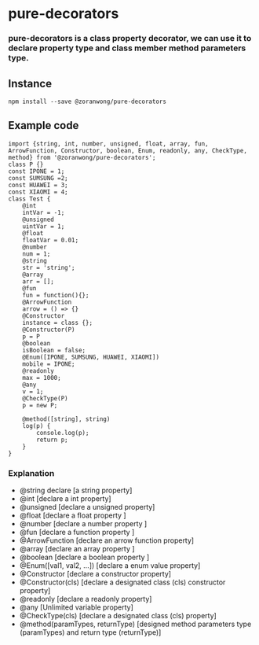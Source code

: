 # pure-decorators
### pure-decorators is a class property decorator, we can use it to declare property type and class member method parameters type.
## Instance
```$xslt
npm install --save @zoranwong/pure-decorators
```

## Example code
````
import {string, int, number, unsigned, float, array, fun, 
ArrowFunction, Constructor, boolean, Enum, readonly, any, CheckType, method} from '@zoranwong/pure-decorators';
class P {}
const IPONE = 1;
const SUMSUNG =2;
const HUAWEI = 3;
const XIAOMI = 4;
class Test {
    @int
    intVar = -1;
    @unsigned
    uintVar = 1;
    @float
    floatVar = 0.01;
    @number
    num = 1;
    @string
    str = 'string';
    @array
    arr = [];
    @fun
    fun = function(){};
    @ArrowFunction
    arrow = () => {}
    @Constructor
    instance = class {};
    @Constructor(P)
    p = P
    @boolean
    isBoolean = false;
    @Enum([IPONE, SUMSUNG, HUAWEI, XIAOMI])
    mobile = IPONE;
    @readonly
    max = 1000;
    @any
    v = 1;
    @CheckType(P)
    p = new P;
    
    @method([string], string)
    log(p) {
        console.log(p);
        return p;
    }
}
````

### Explanation
- @string declare [a string property] 
- @int [declare a int property] 
- @unsigned [declare a unsigned property] 
- @float [declare a float property ]
- @number [declare a number property ]
- @fun [declare a function property ]
- @ArrowFunction [declare an arrow function property] 
- @array [declare an array property ]
- @boolean [declare a boolean property ]
- @Enum([val1, val2, ...]) [declare a enum value property] 
- @Constructor [declare a constructor property] 
- @Constructor(cls) [declare a designated class (cls) constructor property] 
- @readonly [declare a readonly property]
- @any [Unlimited variable property] 
- @CheckType(cls) [declare a designated class (cls) property]
- @method(paramTypes, returnType) [designed method parameters type (paramTypes) and return type (returnType)]
